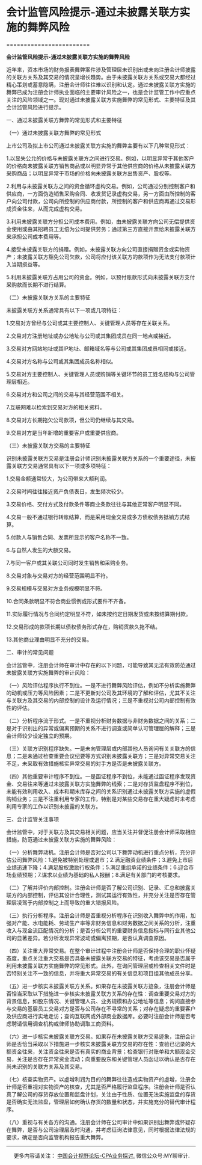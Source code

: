 ﻿# 会计监管风险提示-通过未披露关联方实施的舞弊风险
========================

  

**会计监管风险提示\-通过未披露关联方实施的舞弊风险**

近年来，资本市场的财务报表舞弊案件涉及管理层未识别出或未向注册会计师披露的关联方关系及其交易的情况呈增长趋势。由于未披露关联方关系或交易大都经过精心策划或蓄意隐瞒，注册会计师往往难以识别和认定。通过未披露关联方实施的舞弊已成为注册会计师执业面临的主要审计风险之一，也是会计监管工作中应重点关注的风险领域之一。现对通过未披露关联方实施舞弊的常见形式、主要特征及其会计监管风险进行提示。

一、通过未披露关联方舞弊的常见形式和主要特征

（一）通过未披露关联方舞弊的常见形式

上市公司及拟上市公司通过未披露关联方实施的舞弊主要有以下几种常见形式：

1.以显失公允的价格与未披露关联方之间进行交易。例如，以明显异常于其他客户的价格向未披露关联方销售商品或以明显异常于其他供应商的价格从未披露关联方采购商品；以明显异常于市场的价格向未披露关联方出售资产、股权等。

2.利用与未披露关联方之间的资金循环虚构交易。例如，公司通过分别控制客户和供应商，一方面伪造销售采购合同、收发货记录虚构交易，另一方面由所控制的客户向公司付款，公司向所控制的供应商付款，所控制的客户和供应商再通过交易形成资金往来，从而完成虚构交易。

3.利用未披露关联方分担公司成本费用。例如，由未披露关联方向公司无偿提供资金使用或由其招聘员工无偿为公司提供劳务；通过第三方直接开票给未披露关联方来承担公司成本费用等。

4.接受未披露关联方的捐赠。例如，未披露关联方向公司直接捐赠资金或实物资产；未披露关联方豁免公司欠款，公司将应付该关联方的款项作为无法支付款项计入当期损益等。

5.利用未披露关联方占用公司的资金。例如，以预付账款形式向未披露关联方支付采购款而长期不进行结算。

（二）未披露关联方关系的主要特征

未披露关联方关系通常具有以下一项或几项特征：

1.交易对方曾经与公司或其主要控制人、关键管理人员等存在关联关系。

2.交易对方注册地址或办公地址与公司或其集团成员在同一地点或接近。

3.交易对方网站地址或其IP地址、邮箱域名等与公司或其集团成员相同或接近。

4.交易对方名称与公司或其集团成员名称相似。

5.交易对方主要控制人、关键管理人员或购销等关键环节的员工姓名结构与公司管理层相近。

6.交易对方和公司之间的交易与其经营范围不相关。

7.互联网难以检索到交易对方的相关资料。

8.交易对方长期拖欠公司款项，但公司仍继续与其交易。

9.交易对方是当年新增的重要客户或重要供应商。

（三）未披露关联方交易的主要特征

识别未披露关联方交易是注册会计师识别未披露关联方关系的一个重要途径，未披露关联方交易通常具有以下一项或多项特征：

1.交易金额通常较大，为公司带来大额利润。

2.交易时间往往接近资产负债表日，发生频次较少。

3.交易价格、交付方式及付款条件等商业条款往往与其他正常客户明显不同。

4.交易一般不通过银行转账结算，而是采用现金交易或多方债权债务抵销方式结算。

5.付款人与销售合同、发票所显示的客户名称不一致。

6.与自然人发生的大额交易。

7.与同一客户或其关联公司同时发生销售和采购业务。

8.交易对象与交易对方的经营范围明显不符。

9.交易规模与交易对方业务规模明显不符。

10.合同条款明显不符合商业惯例或形式要件不齐备。

11.实际履行情况与合同约定明显不符，如未按约定日期发货或未按结算期付款。

12.交易形成的款项长期以债权债务形式存在，购销货款久拖不结。

13.其他商业理由明显不充分的交易。

二、审计的常见问题

会计监管中，注册会计师在审计中存在的以下问题，可能导致其无法有效防范通过未披露关联方实施舞弊的审计风险：

（一）风险评估程序执行不到位。一是不进行舞弊风险评估，例如不分析实施舞弊的动机或压力等风险因素；二是不更新对公司及其环境的了解和评估，尤其不关注与关联方及其交易的内部控制的设计及运行情况；三是不重视对公司内部控制有效性的评估。

（二）分析程序流于形式。一是不重视分析财务数据与非财务数据之间的关系；二是对于识别出的异常或偏离预期的关系不进行调查或简单认可管理层的解释；三是会计师较少设定独立的预期。

（三）关联方识别程序缺失。一是未向管理层或内部其他人员询问有关关联方的信息；二是未通过检查重要会议纪要等方式识别未披露关联方；三是对异常交易关注不足，未采取有效措施核实异常交易的对手方是否是未披露关联方。

（四）其他重要审计程序不到位。一是函证程序不到位，未能通过函证程序发现资金、交易往来等通过未披露关联方实施舞弊的线索；二是对存货监盘程序不到位，未能有效利用收入、成本和期末库存之间的关系识别通过未披露关联方实施的虚假购销业务；三是不注重利用专家的工作，特别是对某些交易存在重大疑虑时未考虑利用专家的工作以识别未披露的关联方。

三、会计监管关注事项

会计监管中，对于关联方及其交易相关问题，应当关注并督促注册会计师采取相应措施，防范通过未披露关联方实施的舞弊风险：

（一）分析舞弊动机。注册会计师是否对公司以下舞弊动机进行重点分析，充分评估公司舞弊风险：1.避免被特别处理或退市；2.满足融资业绩条件；3.避免上市后业绩迅速下降；4.满足股权激励行权条件；5.满足重组承诺的业绩条件；6.迎合市场业绩预期；7.谋求以业绩为基础的私人报酬；8.满足有关部门的考核要求。

（二）了解并评价内部控制。注册会计师是否了解公司识别、记录、汇总和披露关联方的内部控制，评估其设计合理性，测试其运行有效性，并充分关注是否存在管理层凌驾于内部控制之上而导致的重大错报风险。

（三）执行分析程序。注册会计师是否重视分析程序在识别收入舞弊中的作用，加强对产能、水电能耗、劳动生产率等非财务信息和财务数据之间关系的分析，注重收入与现金流匹配情况的分析；是否分析公司的重要财务信息指标与同行业其他公司的显著差异。若分析发现异常波动或偏离预期，是否认真调查原因。

（四）关注重大异常交易。在整个审计过程中注册会计师是否保持合理的职业怀疑态度，重点关注重大交易是否具备未披露关联方交易的特征，考虑该交易是否属于利用未披露关联方实施舞弊的常见形式。此外，在询问管理层或检查相关文件时是否特别关注不一致的信息，并将重大异常交易的有关信息和项目组其他成员分享。

（五）进一步核实未披露关联方关系。如果存在未披露关联方迹象，注册会计师是否恰当采取以下措施进一步核实未披露关联方关系的存在性：调查重要交易对方的背景信息，如股东情况、关键管理人员、业务规模和办公地址等信息；询问直接参与交易的基层员工交易对方是否与公司存在不寻常的关系；对存在疑虑的重要客户及供应商进行实地走访；查询互联网或外部商业数据库。必要时注册会计师是否考虑聘请信用调查机构或律师协助调取工商资料。

（六）进一步核实未披露关联方交易。如果存在未披露关联方交易迹象，注册会计师是否恰当采取以下措施进一步核实未披露关联方交易的存在性：查验已记录的大额资金往来，关注资金往来是否有真实的商业背景；检查银行对账单和大额现金交易，关注是否存在异常资金流动；向重要股东和关键管理人员函证以确认是否存在尚未识别的关联方关系及其交易。

（七）核查实物资产。以虚增利润为目的的舞弊往往造成实物资产的虚增，注册会计师是否重视对实物资产的核查，尤其是否严格履行监盘程序。注册会计师是否认真了解公司的存货存放位置和监盘计划，关注由于性质、位置无法实施监盘的存货是否确实无法监盘，管理层如何确认存货的数量和状态，并实施充分的替代审计程序。

（八）重视与有关各方的沟通。注册会计师在公司审计中如果识别出舞弊或怀疑存在舞弊，是否与公司治理层及时沟通，并考虑征询法律意见，同时根据法律法规的要求，确定是否向监管机构报告重大舞弊。

* * *

     更多内容请关注： [中国会计视野论坛-CPA业务探讨.](https://bbs.esnai.com/thread-5354530-1-3.html) 微信公众号:MY聊审计.